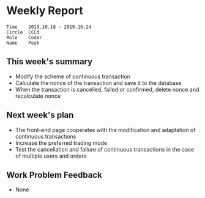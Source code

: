# Weekly Report 
```
Time	2019.10.18 ~ 2019.10.24
Circle	CCCd
Role	Coder
Name	Peak
```
## This week's summary
- Modify the scheme of continuous transaction
- Calculate the nonce of the transaction and save it to the database
- When the transaction is cancelled, failed or confirmed, delete nonce and recalculate nonce

## Next week's plan

- The front-end page cooperates with the modification and adaptation of continuous transactions
- Increase the preferred trading mode
- Test the cancellation and failure of continuous transactions in the case of multiple users and orders

## Work Problem Feedback
- None

